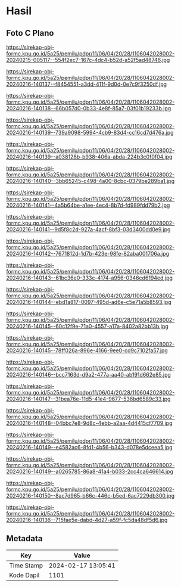 # Hasil

## Foto C Plano

https://sirekap-obj-formc.kpu.go.id/5a25/pemilu/pdpr/11/06/04/20/28/1106042028002-20240215-005117--554f2ec7-167c-4dc4-b52d-a52f5ad48746.jpg

https://sirekap-obj-formc.kpu.go.id/5a25/pemilu/pdpr/11/06/04/20/28/1106042028002-20240216-140137--f8454551-a3dd-411f-9d0d-0e7c9f3250df.jpg

https://sirekap-obj-formc.kpu.go.id/5a25/pemilu/pdpr/11/06/04/20/28/1106042028002-20240216-140138--66b057d0-0b33-4e8f-85a7-03f01b19233b.jpg

https://sirekap-obj-formc.kpu.go.id/5a25/pemilu/pdpr/11/06/04/20/28/1106042028002-20240216-140139--739a9098-5994-4cb9-83d4-cc16cd7d476a.jpg

https://sirekap-obj-formc.kpu.go.id/5a25/pemilu/pdpr/11/06/04/20/28/1106042028002-20240216-140139--a038128b-b938-406a-abda-224b3c0f0f04.jpg

https://sirekap-obj-formc.kpu.go.id/5a25/pemilu/pdpr/11/06/04/20/28/1106042028002-20240216-140140--3bb65245-c498-4a00-8cbc-0379be289ba1.jpg

https://sirekap-obj-formc.kpu.go.id/5a25/pemilu/pdpr/11/06/04/20/28/1106042028002-20240216-140141--4a5b64be-a1ee-4ec4-8b7d-fd989fdd79b2.jpg

https://sirekap-obj-formc.kpu.go.id/5a25/pemilu/pdpr/11/06/04/20/28/1106042028002-20240216-140141--9d5f8c2d-927a-4acf-8bf3-03d3400dd0e9.jpg

https://sirekap-obj-formc.kpu.go.id/5a25/pemilu/pdpr/11/06/04/20/28/1106042028002-20240216-140142--7671812d-1d7b-423e-98fe-82aba001706a.jpg

https://sirekap-obj-formc.kpu.go.id/5a25/pemilu/pdpr/11/06/04/20/28/1106042028002-20240216-140143--61bc36e0-333c-4174-a956-0346cd6194ed.jpg

https://sirekap-obj-formc.kpu.go.id/5a25/pemilu/pdpr/11/06/04/20/28/1106042028002-20240216-140144--ebd1a817-0097-495d-ad6e-c5e71a5b8593.jpg

https://sirekap-obj-formc.kpu.go.id/5a25/pemilu/pdpr/11/06/04/20/28/1106042028002-20240216-140145--60c12f9e-71a0-4557-a17a-8402a82bb13b.jpg

https://sirekap-obj-formc.kpu.go.id/5a25/pemilu/pdpr/11/06/04/20/28/1106042028002-20240216-140145--78ff026a-896e-4166-9ee0-cd9c7102fa57.jpg

https://sirekap-obj-formc.kpu.go.id/5a25/pemilu/pdpr/11/06/04/20/28/1106042028002-20240216-140146--bcc7163d-d9a2-477a-aa40-ab191d662e85.jpg

https://sirekap-obj-formc.kpu.go.id/5a25/pemilu/pdpr/11/06/04/20/28/1106042028002-20240216-140147--31bea76e-11d5-41e4-9677-536bd6589c33.jpg

https://sirekap-obj-formc.kpu.go.id/5a25/pemilu/pdpr/11/06/04/20/28/1106042028002-20240216-140148--04bbc7e8-9d8c-4ebb-a2aa-4d4415cf7709.jpg

https://sirekap-obj-formc.kpu.go.id/5a25/pemilu/pdpr/11/06/04/20/28/1106042028002-20240216-140149--e4582ac6-8fd1-4b56-b343-d078e5dceea5.jpg

https://sirekap-obj-formc.kpu.go.id/5a25/pemilu/pdpr/11/06/04/20/28/1106042028002-20240216-140149--a0265785-86a8-41a4-b033-2cc4ca646614.jpg

https://sirekap-obj-formc.kpu.go.id/5a25/pemilu/pdpr/11/06/04/20/28/1106042028002-20240216-140150--8ac7d965-b66c-446c-b5ed-6ac7229db300.jpg

https://sirekap-obj-formc.kpu.go.id/5a25/pemilu/pdpr/11/06/04/20/28/1106042028002-20240216-140136--715fae5e-dabd-4d27-a59f-fc5da48df5d6.jpg


## Metadata

| Key        | Value               |
| ---------- | ------------------- |
| Time Stamp | 2024-02-17 13:05:41 |
| Kode Dapil | 1101                |



